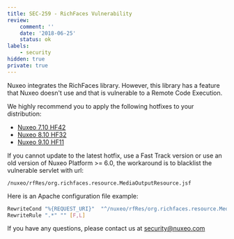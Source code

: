 ```yaml
---
title: SEC-259 - RichFaces Vulnerability
review:
    comment: ''
    date: '2018-06-25'
    status: ok
labels:
    - security
hidden: true
private: true
---
```

Nuxeo integrates the RichFaces library. However, this library has a feature that Nuxeo doesn't use and that is vulnerable to a Remote Code Execution.

We highly recommend you to apply the following hotfixes to your distribution:
- [Nuxeo 7.10 HF42](https://connect.nuxeo.com/nuxeo/site/marketplace/package/nuxeo-7.10-HF42)
- [Nuxeo 8.10 HF32](https://connect.nuxeo.com/nuxeo/site/marketplace/package/nuxeo-8.10-HF32)
- [Nuxeo 9.10 HF11](https://connect.nuxeo.com/nuxeo/site/marketplace/package/nuxeo-9.10-HF11)

If you cannot update to the latest hotfix, use a Fast Track version or use an old version of Nuxeo Platform >= 6.0, the workaround is to blacklist the vulnerable servlet with url:

`/nuxeo/rfRes/org.richfaces.resource.MediaOutputResource.jsf`

Here is an Apache configuration file example:

```bash
RewriteCond "%{REQUEST_URI}"  "^/nuxeo/rfRes/org.richfaces.resource.MediaOutputResource.jsf.*$"
RewriteRule ".*" "" [F,L]
```

If you have any questions, please contact us at [security@nuxeo.com](mailto:security@nuxeo.com)
